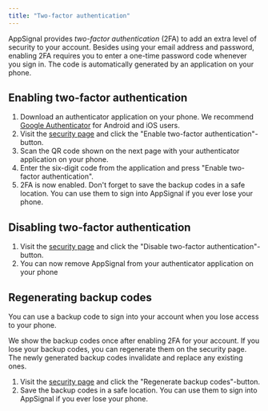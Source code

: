 ```yaml
---
title: "Two-factor authentication"
---
```


AppSignal provides *two-factor authentication* (2FA) to add an extra level of security to your account. Besides using your email address and password, enabling 2FA requires you to enter a one-time password code whenever you sign in. The code is automatically generated by an application on your phone.

## Enabling two-factor authentication

1. Download an authenticator application on your phone. We recommend [Google Authenticator](https://support.google.com/accounts/answer/1066447?hl=en) for Android and iOS users.
2. Visit the [security page](https://appsignal.com/users/security) and click the "Enable two-factor authentication"-button.
3. Scan the QR code shown on the next page with your authenticator application on your phone.
4. Enter the six-digit code from the application and press "Enable two-factor authentication".
5. 2FA is now enabled. Don't forget to save the backup codes in a safe location. You can use them to sign into AppSignal if you ever lose your phone.

## Disabling two-factor authentication

1. Visit the [security page](https://appsignal.com/users/security) and click the "Disable two-factor authentication"-button.
2. You can now remove AppSignal from your authenticator application on your phone

## Regenerating backup codes

You can use a backup code to sign into your account when you lose access to your phone.

We show the backup codes once after enabling 2FA for your account. If you lose your backup codes, you can regenerate them on the security page. The newly generated backup codes invalidate and replace any existing ones.

1. Visit the [security page](https://appsignal.com/users/security) and click the "Regenerate backup codes"-button.
2. Save the backup codes in a safe location. You can use them to sign into AppSignal if you ever lose your phone.
